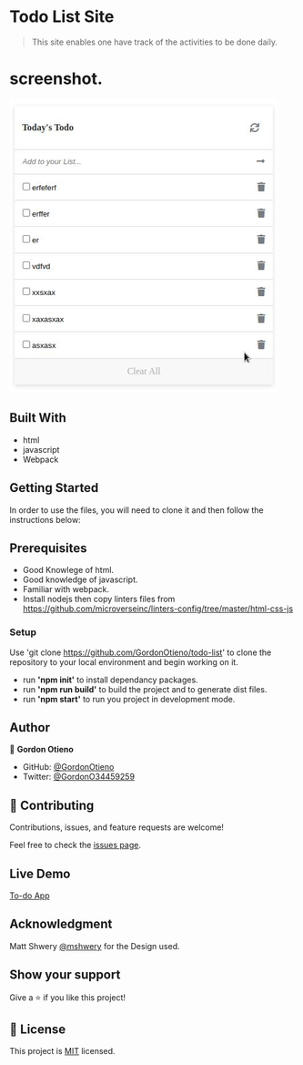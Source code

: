 # Todo List Site

> This site enables one have track of the activities to be done daily.
# screenshot.
![Screenshot](./src/asset/show.jpg)
## Built With

 - html
 - javascript
 - Webpack

## Getting Started
 In order to use the files, you will need to clone it and then follow the instructions below: 
 
## Prerequisites
- Good Knowlege of html.
- Good knowledge of javascript.
- Familiar with webpack.
- Install nodejs then copy linters files from https://github.com/microverseinc/linters-config/tree/master/html-css-js

### Setup
Use 'git clone https://github.com/GordonOtieno/todo-list' to clone the repository to your local environment and begin working on it.
- run **'npm init'** to install dependancy packages.
- run **'npm run build'** to build the project and to generate dist files.
- run **'npm start'** to run you project in development mode.
 

## Author

👤 **Gordon Otieno**

- GitHub: [@GordonOtieno](https://github.com/GordonOtieno)
- Twitter: [@GordonO34459259](https://twitter.com/@GordonO34459259)


## 🤝 Contributing

Contributions, issues, and feature requests are welcome!

Feel free to check the [issues page](https://github.com/GordonOtieno/todo-list/issues).

## Live Demo 
[To-do App](https://gordonotieno.github.io/todo-list/)

## Acknowledgment 

Matt Shwery [@mshwery](https://web.archive.org/web/20190228042842/https://twitter.com/mshwery) for the Design used.
## Show your support

Give a ⭐️ if you like this project!


## 📝 License

This project is [MIT](./LICENSE) licensed.